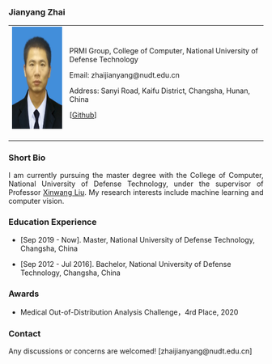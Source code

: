 <!-- ## Welcome to GitHub Pages -->

### Jianyang Zhai

<table class="imgtable">
  <tr>
    <td>
      <img src="/翟建洋.jpg" alt="Jianyang Zhai" width="160px" height="201.6px" />&nbsp;
    </td>
    <td align="left">
      <p zhaijianyang.github.io>PRMI Group, College of Computer, National University of Defense Technology</p>
      <p>Email: zhaijianyang@nudt.edu.cn</p>
      <p>Address: Sanyi Road, Kaifu District, Changsha, Hunan, China</p>
      <p>[<a href="https://github.com/zhaijianyang">Github</a>]</p>
    </td>
 </tr>
</table>

### Short Bio
  <p align = "justify">I am currently pursuing the master degree with the College of Computer, National University of Defense Technology, under the supervisor of Professor <a href="https://xinwangliu.github.io/">Xinwang Liu</a>. My research interests include machine learning and computer vision.</p>

### Education Experience
  <ul>
    <li> 
      <p>[Sep 2019 - Now]. Master, National University of Defense Technology, Changsha, China </p>
    </li>
  </ul>
  <ul>
    <li> 
      <p>[Sep 2012 - Jul 2016]. Bachelor, National University of Defense Technology, Changsha, China </p>
    </li>
  </ul>

### Awards
<ul>
    <li> 
      <p>Medical Out-of-Distribution Analysis Challenge，4rd Place, 2020 </p>
    </li>
  </ul>

### Contact
<p>Any discussions or concerns are welcomed! [zhaijianyang@nudt.edu.cn]</p>

